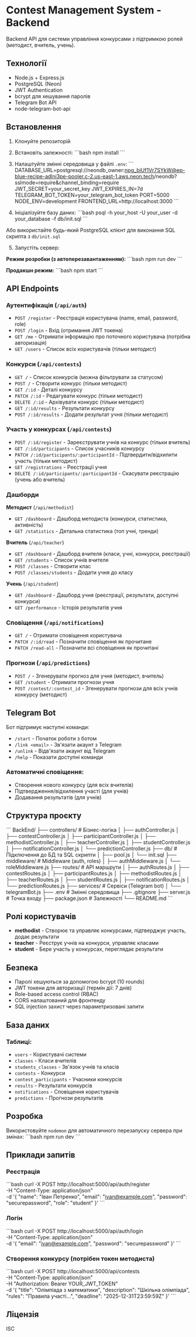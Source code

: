 # Contest Management System - Backend

Backend API для системи управління конкурсами з підтримкою ролей (методист, вчитель, учень).

## Технології

- Node.js + Express.js
- PostgreSQL (Neon)
- JWT Authentication
- bcrypt для хешування паролів
- Telegram Bot API
- node-telegram-bot-api

## Встановлення

1. Клонуйте репозиторій
2. Встановіть залежності:
\`\`\`bash
npm install
\`\`\`

3. Налаштуйте змінні середовища у файлі `.env`:
\`\`\`
DATABASE_URL=postgresql://neondb_owner:npg_biUf1Vr7SYkW@ep-blue-recipe-adlni3pe-pooler.c-2.us-east-1.aws.neon.tech/neondb?sslmode=require&channel_binding=require
JWT_SECRET=your_secret_key
JWT_EXPIRES_IN=7d
TELEGRAM_BOT_TOKEN=your_telegram_bot_token
PORT=5000
NODE_ENV=development
FRONTEND_URL=http://localhost:3000
\`\`\`

4. Ініціалізуйте базу даних:
\`\`\`bash
psql -h your_host -U your_user -d your_database -f db/init.sql
\`\`\`

Або використайте будь-який PostgreSQL клієнт для виконання SQL скрипта з `db/init.sql`

5. Запустіть сервер:

**Режим розробки (з автоперезавантаженням):**
\`\`\`bash
npm run dev
\`\`\`

**Продакшн режим:**
\`\`\`bash
npm start
\`\`\`

## API Endpoints

### Аутентифікація (`/api/auth`)
- `POST /register` - Реєстрація користувача (name, email, password, role)
- `POST /login` - Вхід (отримання JWT токена)
- `GET /me` - Отримати інформацію про поточного користувача (потрібна авторизація)
- `GET /users` - Список всіх користувачів (тільки методист)

### Конкурси (`/api/contests`)
- `GET /` - Список конкурсів (можна фільтрувати за статусом)
- `POST /` - Створити конкурс (тільки методист)
- `GET /:id` - Деталі конкурсу
- `PATCH /:id` - Редагувати конкурс (тільки методист)
- `DELETE /:id` - Архівувати конкурс (тільки методист)
- `GET /:id/results` - Результати конкурсу
- `POST /:id/results` - Додати результат учня (тільки методист)

### Участь у конкурсах (`/api/contests`)
- `POST /:id/register` - Зареєструвати учнів на конкурс (тільки вчитель)
- `GET /:id/participants` - Список учасників конкурсу
- `PATCH /:id/participants/:participantId` - Підтвердити/відхилити участь (тільки методист)
- `GET /registrations` - Реєстрації учня
- `DELETE /:id/participants/:participantId` - Скасувати реєстрацію (учень або вчитель)

### Дашборди

**Методист** (`/api/methodist`)
- `GET /dashboard` - Дашборд методиста (конкурси, статистика, активність)
- `GET /statistics` - Детальна статистика (топ учні, тренди)

**Вчитель** (`/api/teacher`)
- `GET /dashboard` - Дашборд вчителя (класи, учні, конкурси, реєстрації)
- `GET /students` - Список учнів вчителя
- `POST /classes` - Створити клас
- `POST /classes/students` - Додати учня до класу

**Учень** (`/api/student`)
- `GET /dashboard` - Дашборд учня (реєстрації, результати, доступні конкурси)
- `GET /performance` - Історія результатів учня

### Сповіщення (`/api/notifications`)
- `GET /` - Отримати сповіщення користувача
- `PATCH /:id/read` - Позначити сповіщення як прочитане
- `PATCH /read-all` - Позначити всі сповіщення як прочитані

### Прогнози (`/api/predictions`)
- `POST /` - Згенерувати прогноз для учня (методист, вчитель)
- `GET /student` - Отримати прогнози учня
- `POST /contest/:contest_id` - Згенерувати прогнози для всіх учнів конкурсу (методист)

## Telegram Bot

Бот підтримує наступні команди:

- `/start` - Початок роботи з ботом
- `/link <email>` - Зв'язати акаунт з Telegram
- `/unlink` - Відв'язати акаунт від Telegram
- `/help` - Показати доступні команди

### Автоматичні сповіщення:
- Створення нового конкурсу (для всіх вчителів)
- Підтвердження/відхилення участі (для учнів)
- Додавання результатів (для учнів)

## Структура проєкту

\`\`\`
BackEnd/
├── controllers/       # Бізнес-логіка
│   ├── authController.js
│   ├── contestController.js
│   ├── participantController.js
│   ├── methodistController.js
│   ├── teacherController.js
│   ├── studentController.js
│   ├── notificationController.js
│   └── predictionController.js
├── db/               # Підключення до БД та SQL скрипти
│   ├── pool.js
│   └── init.sql
├── middleware/       # Middleware (auth, roles)
│   ├── authMiddleware.js
│   └── roleMiddleware.js
├── routes/           # API маршрути
│   ├── authRoutes.js
│   ├── contestRoutes.js
│   ├── participantRoutes.js
│   ├── methodistRoutes.js
│   ├── teacherRoutes.js
│   ├── studentRoutes.js
│   ├── notificationRoutes.js
│   └── predictionRoutes.js
├── services/         # Сервіси (Telegram bot)
│   └── telegramBot.js
├── .env              # Змінні середовища
├── .gitignore
├── server.js         # Точка входу
├── package.json      # Залежності
└── README.md
\`\`\`

## Ролі користувачів

- **methodist** - Створює та управляє конкурсами, підтверджує участь, додає результати
- **teacher** - Реєструє учнів на конкурси, управляє класами
- **student** - Бере участь у конкурсах, переглядає результати

## Безпека

- Паролі хешуються за допомогою bcrypt (10 rounds)
- JWT токени для авторизації (термін дії: 7 днів)
- Role-based access control (RBAC)
- CORS налаштований для фронтенду
- SQL injection захист через параметризовані запити

## База даних

### Таблиці:
- `users` - Користувачі системи
- `classes` - Класи вчителів
- `students_classes` - Зв'язок учнів та класів
- `contests` - Конкурси
- `contest_participants` - Учасники конкурсів
- `results` - Результати конкурсів
- `notifications` - Сповіщення користувачів
- `predictions` - Прогнози результатів

## Розробка

Використовуйте `nodemon` для автоматичного перезапуску сервера при змінах:
\`\`\`bash
npm run dev
\`\`\`

## Приклади запитів

### Реєстрація
\`\`\`bash
curl -X POST http://localhost:5000/api/auth/register \
  -H "Content-Type: application/json" \
  -d '{
    "name": "Іван Петренко",
    "email": "ivan@example.com",
    "password": "securepassword",
    "role": "student"
  }'
\`\`\`

### Логін
\`\`\`bash
curl -X POST http://localhost:5000/api/auth/login \
  -H "Content-Type: application/json" \
  -d '{
    "email": "ivan@example.com",
    "password": "securepassword"
  }'
\`\`\`

### Створення конкурсу (потрібен токен методиста)
\`\`\`bash
curl -X POST http://localhost:5000/api/contests \
  -H "Content-Type: application/json" \
  -H "Authorization: Bearer YOUR_JWT_TOKEN" \
  -d '{
    "title": "Олімпіада з математики",
    "description": "Шкільна олімпіада",
    "rules": "Правила участі...",
    "deadline": "2025-12-31T23:59:59Z"
  }'
\`\`\`

## Ліцензія

ISC
